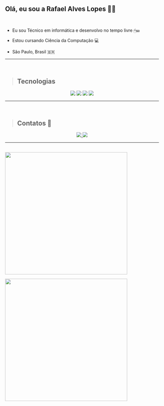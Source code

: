 ## Olá, eu sou a Rafael Alves Lopes 👨‍💻

<br/>

- Eu sou Técnico em informática e desenvolvo no tempo livre 🖱⌨

-  Estou cursando Ciência da Computação 💻

-  São Paulo, Brasil 🇧🇷 




<hr>
<br>

> ## Tecnologias



<div align="center">
<img src="https://img.icons8.com/color/48/000000/javascript.png"/>
  
<img src="https://img.icons8.com/color/48/000000/html-5.png"/>

<img src="https://img.icons8.com/color/48/000000/css3.png"/>

<img src="https://img.icons8.com/color/48/000000/python--v2.png"/>  
  
</div>
<hr>
<br>

> ## Contatos 📱


<div align="center"> 
<a href="https://github.com/RafalockAL28">
  <img src="https://img.icons8.com/material-sharp/48/000000/github.png"/>
</a>
<a href="https://www.linkedin.com/in/rafael-alves-lopes/">
    <img src="https://img.icons8.com/fluent/50/000000/linkedin.png"/>
</a>
</div>

<hr>


<br>
<img width="400"  src="https://github-readme-stats.vercel.app/api/top-langs/?username=RafalockAL28&layout=compact&theme=dracula"
    />

<img width="400" src="https://github-readme-stats.vercel.app/api?username=RafalockAL28&show_icons=true&theme=dracula"
    />
